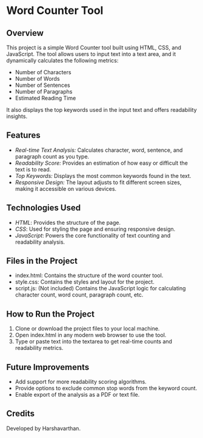 # Word Counter Tool

## Overview
This project is a simple Word Counter tool built using HTML, CSS, and JavaScript. The tool allows users to input text into a text area, and it dynamically calculates the following metrics:
- Number of Characters
- Number of Words
- Number of Sentences
- Number of Paragraphs
- Estimated Reading Time

It also displays the top keywords used in the input text and offers readability insights.

## Features
- *Real-time Text Analysis:* Calculates character, word, sentence, and paragraph count as you type.
- *Readability Score:* Provides an estimation of how easy or difficult the text is to read.
- *Top Keywords:* Displays the most common keywords found in the text.
- *Responsive Design:* The layout adjusts to fit different screen sizes, making it accessible on various devices.

## Technologies Used
- *HTML*: Provides the structure of the page.
- *CSS*: Used for styling the page and ensuring responsive design.
- *JavaScript*: Powers the core functionality of text counting and readability analysis.

## Files in the Project
- index.html: Contains the structure of the word counter tool.
- style.css: Contains the styles and layout for the project.
- script.js: (Not included) Contains the JavaScript logic for calculating character count, word count, paragraph count, etc.

## How to Run the Project
1. Clone or download the project files to your local machine.
2. Open index.html in any modern web browser to use the tool.
3. Type or paste text into the textarea to get real-time counts and readability metrics.

## Future Improvements
- Add support for more readability scoring algorithms.
- Provide options to exclude common stop words from the keyword count.
- Enable export of the analysis as a PDF or text file.

## Credits
Developed by Harshavarthan.